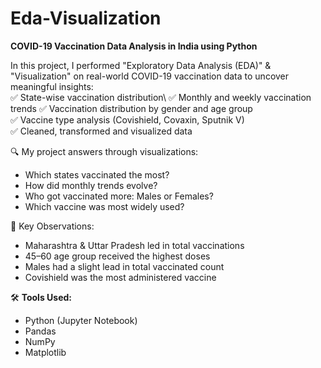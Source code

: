# Eda-Visualization

**COVID-19 Vaccination Data Analysis in India using Python**

In this project, I performed "Exploratory Data Analysis (EDA)" & "Visualization" on real-world COVID-19 vaccination data to uncover meaningful insights:\
✅ State-wise vaccination distribution\ 
✅ Monthly and weekly vaccination trends 
✅ Vaccination distribution by gender and age group \
✅ Vaccine type analysis (Covishield, Covaxin, Sputnik V)\
✅ Cleaned, transformed and visualized data

🔍 My project answers through visualizations:
- Which states vaccinated the most?
- How did monthly trends evolve?
- Who got vaccinated more: Males or Females?
- Which vaccine was most widely used?

📌 Key Observations:
- Maharashtra & Uttar Pradesh led in total vaccinations 
- 45–60 age group received the highest doses 
- Males had a slight lead in total vaccinated count 
- Covishield was the most administered vaccine

🛠️ **Tools Used:**
- Python (Jupyter Notebook)
- Pandas
- NumPy
- Matplotlib
